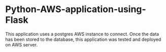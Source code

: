 # Python-AWS-application-using-Flask
This application uses a postgres AWS instance to connect. Once the data has been stored to the database, this application was tested and deployed on AWS server.
